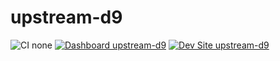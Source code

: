 # upstream-d9

![CI none](https://img.shields.io/badge/ci-none-orange.svg)
[![Dashboard upstream-d9](https://img.shields.io/badge/dashboard-upstream_d9-yellow.svg)](https://dashboard.pantheon.io/sites/fa0c87bc-6677-497c-93ba-c3e7ee868c7e#dev/code)
[![Dev Site upstream-d9](https://img.shields.io/badge/site-upstream_d9-blue.svg)](http://dev-upstream-d9.pantheonsite.io/)